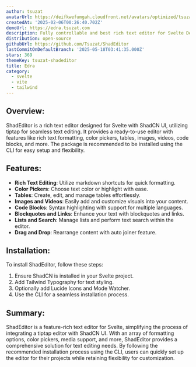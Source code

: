 ```yaml
---
author: tsuzat
avatarUrl: https://deifkwefumgah.cloudfront.net/avatars/optimized/tsuzat-shadeditor-avatar-128.webp
createdAt: '2025-02-06T00:26:40.702Z'
demoUrl: https://edra.tsuzat.com
description: Fully controllable and best rich text editor for Svelte Developers
distribution: open-source
githubUrl: https://github.com/Tsuzat/ShadEditor
lastCommitOnDefaultBranch: '2025-05-18T03:41:35.000Z'
stars: 369
themeKey: tsuzat-shadeditor
title: Edra
category:
  - svelte
  - vite
  - tailwind
---
```

## Overview: 
ShadEditor is a rich text editor designed for Svelte with ShadCN UI, utilizing tiptap for seamless text editing. It provides a ready-to-use editor with features like rich text formatting, color pickers, tables, images, videos, code blocks, and more. The package is recommended to be installed using the CLI for easy setup and flexibility.

## Features:
- **Rich Text Editing**: Utilize markdown shortcuts for quick formatting.
- **Color Pickers**: Choose text color or highlight with ease.
- **Tables**: Create, edit, and manage tables effortlessly.
- **Images and Videos**: Easily add and customize visuals into your content.
- **Code Blocks**: Syntax highlighting with support for multiple languages.
- **Blockquotes and Links**: Enhance your text with blockquotes and links.
- **Lists and Search**: Manage lists and perform text search within the editor.
- **Drag and Drop**: Rearrange content with auto joiner feature.

## Installation:
To install ShadEditor, follow these steps:
1. Ensure ShadCN is installed in your Svelte project.
2. Add Tailwind Typography for text styling.
3. Optionally add Lucide Icons and Mode Watcher.
4. Use the CLI for a seamless installation process.

## Summary:
ShadEditor is a feature-rich text editor for Svelte, simplifying the process of integrating a tiptap editor with ShadCN UI. With an array of formatting options, color pickers, media support, and more, ShadEditor provides a comprehensive solution for text editing needs. By following the recommended installation process using the CLI, users can quickly set up the editor for their projects while retaining flexibility for customization.